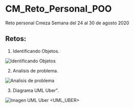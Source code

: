 # CM_Reto_Personal_POO
Reto personal Cmeza Semana del 24 al 30 de agosto 2020


## Retos:
1. Identificando Objetos.

![Identificando Objetos](https://github.com/cemeza/CM_Reto_Personal_POO/blob/master/images/Reto2.png?raw=true)
<Identified>

2. Analisis de problema.

![Analisis de problema](https://github.com/cemeza/CM_Reto_Personal_POO/blob/master/images/Reto2.png?raw=true)
<Analized>


3. Diagrama UML Uber".

![Imagen UML Uber](https://github.com/cemeza/CM_Reto_Personal_POO/blob/master/images/UML%20Uber.png?raw=true)
<UML_UBER>



